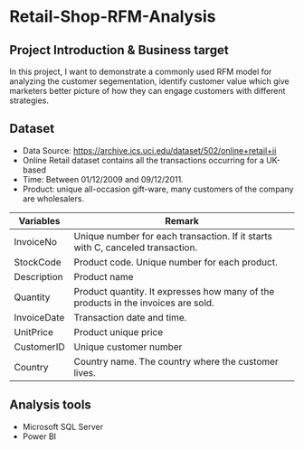 # Retail-Shop-RFM-Analysis

## Project Introduction & Business target
In this project, I want to demonstrate a commonly used RFM model for analyzing the customer segementation, identify customer value which give marketers better picture of how they can engage customers with different strategies.

## Dataset
 - Data Source: https://archive.ics.uci.edu/dataset/502/online+retail+ii
 - Online Retail dataset contains all the transactions occurring for a UK-based
 - Time: Between 01/12/2009 and 09/12/2011. 
 - Product: unique all-occasion gift-ware, many customers of the company are wholesalers.

|  Variables  | Remark | 
|-------------|---------------------------------------------------------------------------------|
| InvoiceNo   | Unique number for each transaction. If it starts with C, canceled transaction.|
| StockCode   | Product code. Unique number for each product.| 
| Description | Product name| 
| Quantity    | Product quantity. It expresses how many of the products in the invoices are sold.| 
| InvoiceDate | Transaction date and time.|
| UnitPrice   | Product unique price| 
| CustomerID  | Unique customer number| 
| Country     | Country name. The country where the customer lives.| 


## Analysis tools
 - Microsoft SQL Server
 - Power BI


